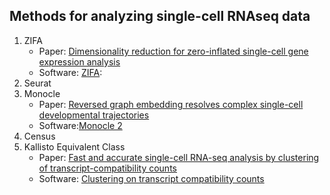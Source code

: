 ## Methods for analyzing single-cell RNAseq data
1. ZIFA
    * Paper: [Dimensionality reduction for zero-inflated single-cell gene expression analysis](https://genomebiology.biomedcentral.com/articles/10.1186/s13059-015-0805-z)
    * Software: [ZIFA](https://github.com/epierson9/ZIFA):
2. Seurat
3. Monocle
    * Paper: [Reversed graph embedding resolves complex single-cell developmental trajectories](http://www.biorxiv.org/content/early/2017/02/21/110668)
    * Software:[Monocle 2](http://cole-trapnell-lab.github.io/monocle-release/) 
4. Census
5. Kallisto Equivalent Class
    * Paper: [Fast and accurate single-cell RNA-seq analysis by clustering of transcript-compatibility counts](https://www.ncbi.nlm.nih.gov/pubmed/27230763)
    * Software: [Clustering on transcript compatibility counts](https://github.com/govinda-kamath/clustering_on_transcript_compatibility_counts)
